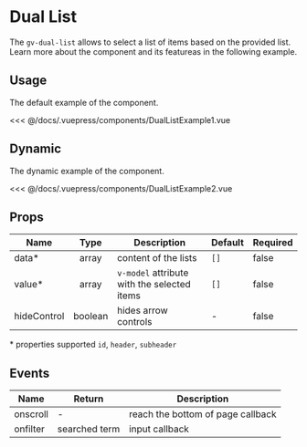 # Dual List

The `gv-dual-list` allows to select a list of items based on the provided list. Learn more about the component and its featureas in the following example.

## Usage

The default example of the component.

<dual-list-example-1 />

<<< @/docs/.vuepress/components/DualListExample1.vue

## Dynamic

The dynamic example of the component.

<dual-list-example-2 />

<<< @/docs/.vuepress/components/DualListExample2.vue

## Props

| Name        |  Type   | Description                                 | Default | Required |
| ----------- | :-----: | ------------------------------------------- | ------- | -------- |
| data\*      |  array  | content of the lists                        | `[]`    | false    |
| value\*     |  array  | `v-model` attribute with the selected items | `[]`    | false    |
| hideControl | boolean | hides arrow controls                        | -       | false    |

\* properties supported `id`, `header`, `subheader`

## Events

| Name     | Return        | Description                       |
| -------- | ------------- | --------------------------------- |
| onscroll | -             | reach the bottom of page callback |
| onfilter | searched term | input callback                    |
